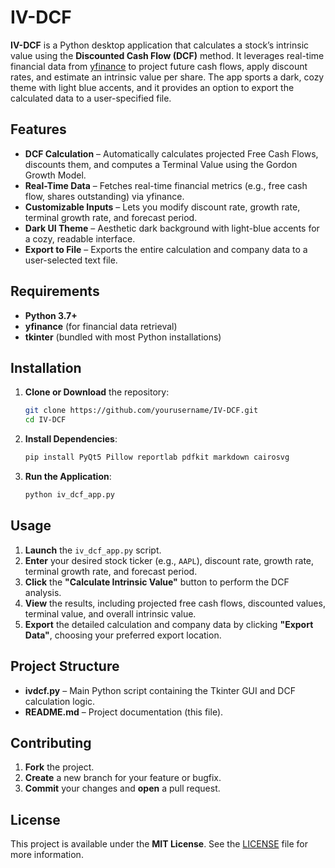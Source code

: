 # IV-DCF

**IV-DCF** is a Python desktop application that calculates a stock’s intrinsic value using the **Discounted Cash Flow (DCF)** method. It leverages real-time financial data from [yfinance](https://pypi.org/project/yfinance/) to project future cash flows, apply discount rates, and estimate an intrinsic value per share. The app sports a dark, cozy theme with light blue accents, and it provides an option to export the calculated data to a user-specified file.

## Features

- **DCF Calculation** – Automatically calculates projected Free Cash Flows, discounts them, and computes a Terminal Value using the Gordon Growth Model.
- **Real-Time Data** – Fetches real-time financial metrics (e.g., free cash flow, shares outstanding) via yfinance.
- **Customizable Inputs** – Lets you modify discount rate, growth rate, terminal growth rate, and forecast period.
- **Dark UI Theme** – Aesthetic dark background with light-blue accents for a cozy, readable interface.
- **Export to File** – Exports the entire calculation and company data to a user-selected text file.

## Requirements

- **Python 3.7+**  
- **yfinance** (for financial data retrieval)  
- **tkinter** (bundled with most Python installations)

## Installation

1. **Clone or Download** the repository:
   ```bash
   git clone https://github.com/yourusername/IV-DCF.git
   cd IV-DCF
   ```
2. **Install Dependencies**:
   ```bash
   pip install PyQt5 Pillow reportlab pdfkit markdown cairosvg
   ```

3. **Run the Application**:
   ```bash
   python iv_dcf_app.py
   ```

## Usage

1. **Launch** the `iv_dcf_app.py` script.  
2. **Enter** your desired stock ticker (e.g., `AAPL`), discount rate, growth rate, terminal growth rate, and forecast period.  
3. **Click** the **"Calculate Intrinsic Value"** button to perform the DCF analysis.  
4. **View** the results, including projected free cash flows, discounted values, terminal value, and overall intrinsic value.  
5. **Export** the detailed calculation and company data by clicking **"Export Data"**, choosing your preferred export location.

## Project Structure

- **ivdcf.py** – Main Python script containing the Tkinter GUI and DCF calculation logic.  
- **README.md** – Project documentation (this file). 

## Contributing

1. **Fork** the project.  
2. **Create** a new branch for your feature or bugfix.  
3. **Commit** your changes and **open** a pull request.

## License

This project is available under the **MIT License**. See the [LICENSE](LICENSE) file for more information.
